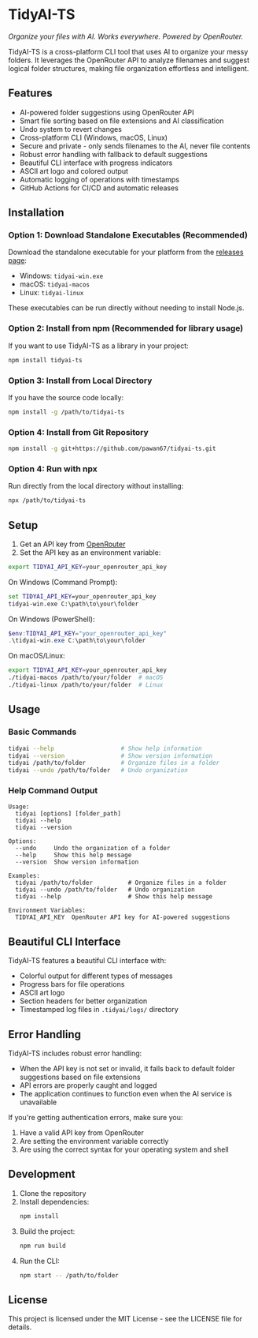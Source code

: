 # TidyAI-TS

*Organize your files with AI. Works everywhere. Powered by OpenRouter.*

TidyAI-TS is a cross-platform CLI tool that uses AI to organize your messy folders. It leverages the OpenRouter API to analyze filenames and suggest logical folder structures, making file organization effortless and intelligent.

## Features

- AI-powered folder suggestions using OpenRouter API
- Smart file sorting based on file extensions and AI classification
- Undo system to revert changes
- Cross-platform CLI (Windows, macOS, Linux)
- Secure and private - only sends filenames to the AI, never file contents
- Robust error handling with fallback to default suggestions
- Beautiful CLI interface with progress indicators
- ASCII art logo and colored output
- Automatic logging of operations with timestamps
- GitHub Actions for CI/CD and automatic releases

## Installation

### Option 1: Download Standalone Executables (Recommended)
Download the standalone executable for your platform from the [releases page](https://github.com/yourusername/tidyai-ts/releases):
- Windows: `tidyai-win.exe`
- macOS: `tidyai-macos`
- Linux: `tidyai-linux`

These executables can be run directly without needing to install Node.js.

### Option 2: Install from npm (Recommended for library usage)
If you want to use TidyAI-TS as a library in your project:
```bash
npm install tidyai-ts
```

### Option 3: Install from Local Directory
If you have the source code locally:
```bash
npm install -g /path/to/tidyai-ts
```

### Option 4: Install from Git Repository
```bash
npm install -g git+https://github.com/pawan67/tidyai-ts.git
```

### Option 4: Run with npx
Run directly from the local directory without installing:
```bash
npx /path/to/tidyai-ts
```

## Setup

1. Get an API key from [OpenRouter](https://openrouter.ai/keys)
2. Set the API key as an environment variable:

```bash
export TIDYAI_API_KEY=your_openrouter_api_key
```

On Windows (Command Prompt):
```cmd
set TIDYAI_API_KEY=your_openrouter_api_key
tidyai-win.exe C:\path\to\your\folder
```

On Windows (PowerShell):
```powershell
$env:TIDYAI_API_KEY="your_openrouter_api_key"
.\tidyai-win.exe C:\path\to\your\folder
```

On macOS/Linux:
```bash
export TIDYAI_API_KEY=your_openrouter_api_key
./tidyai-macos /path/to/your/folder  # macOS
./tidyai-linux /path/to/your/folder  # Linux
```

## Usage

### Basic Commands
```bash
tidyai --help                   # Show help information
tidyai --version                # Show version information
tidyai /path/to/folder          # Organize files in a folder
tidyai --undo /path/to/folder   # Undo organization
```

### Help Command Output
```
Usage:
  tidyai [options] [folder_path]
  tidyai --help
  tidyai --version

Options:
  --undo     Undo the organization of a folder
  --help     Show this help message
  --version  Show version information

Examples:
  tidyai /path/to/folder          # Organize files in a folder
  tidyai --undo /path/to/folder   # Undo organization
  tidyai --help                   # Show this help message

Environment Variables:
  TIDYAI_API_KEY  OpenRouter API key for AI-powered suggestions
```

## Beautiful CLI Interface

TidyAI-TS features a beautiful CLI interface with:
- Colorful output for different types of messages
- Progress bars for file operations
- ASCII art logo
- Section headers for better organization
- Timestamped log files in `.tidyai/logs/` directory


## Error Handling

TidyAI-TS includes robust error handling:
- When the API key is not set or invalid, it falls back to default folder suggestions based on file extensions
- API errors are properly caught and logged
- The application continues to function even when the AI service is unavailable

If you're getting authentication errors, make sure you:
1. Have a valid API key from OpenRouter
2. Are setting the environment variable correctly
3. Are using the correct syntax for your operating system and shell

## Development

1. Clone the repository
2. Install dependencies:
   ```bash
   npm install
   ```
3. Build the project:
   ```bash
   npm run build
   ```
4. Run the CLI:
   ```bash
   npm start -- /path/to/folder
   ```



## License

This project is licensed under the MIT License - see the LICENSE file for details.